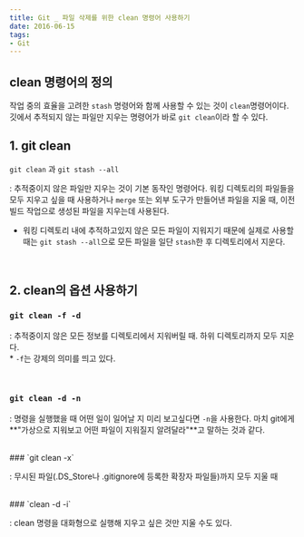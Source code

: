 ```yaml
---
title: Git _ 파일 삭제를 위한 clean 명령어 사용하기
date: 2016-06-15
tags:
- Git
---
```


## clean 명령어의 정의

작업 중의 효율을 고려한 `stash` 명령어와 함께 사용할 수 있는 것이 `clean`명령어이다. 깃에서 추적되지 않는 파일만 지우는 명령어가 바로 `git clean`이라 할 수 있다.


## 1. git clean

`git clean` 과 `git stash --all`

: 추적중이지 않은 파일만 지우는 것이 기본 동작인 명령어다. 워킹 디렉토리의 파일들을 모두 지우고 싶을 때 사용하거나 `merge` 또는 외부 도구가 만들어낸 파일을 지울 때, 이전 빌드 작업으로 생성된 파일을 지우는데 사용된다.

- 워킹 디렉토리 내에 추적하고있지 않은 모든 파일이 지워지기 때문에 실제로 사용할 때는 `git stash --all`으로 모든 파일을 일단 `stash`한 후 디렉토리에서 지운다.

<br>

## 2. clean의 옵션 사용하기

### `git clean -f -d`

: 추적중이지 않은 모든 정보를 디렉토리에서 지워버릴 때. 하위 디렉토리까지 모두 지운다.
<br>* `-f`는 강제의 의미를 띄고 있다.

<br>

### `git clean -d -n`

: 명령을 실행했을 때 어떤 일이 일어날 지 미리 보고싶다면 `-n`을 사용한다. 마치 git에게 **"가상으로 지워보고 어떤 파일이 지워질지 알려달라"**고 말하는 것과 같다.

<br>
### `git clean -x`

: 무시된 파일(.DS_Store나 .gitignore에 등록한 확장자 파일들)까지 모두 지울 때

<br>
### `clean -d -i`

: clean 명령을 대화형으로 실행해 지우고 싶은 것만 지울 수도 있다.
